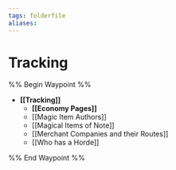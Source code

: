 ```yaml
---
tags: folderfile
aliases:
---
```


# Tracking
%% Begin Waypoint %%
- **[[Tracking]]**
	- **[[Economy Pages]]**
	- [[Magic Item Authors]]
	- [[Magical Items of Note]]
	- [[Merchant Companies and their Routes]]
	- [[Who has a Horde]]

%% End Waypoint %%
